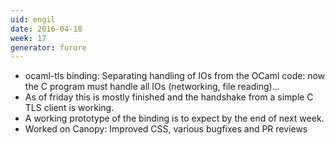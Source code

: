```yaml
---
uid: engil
date: 2016-04-18
week: 17
generator: furore
---
```


* ocaml-tls binding: Separating handling of IOs from the OCaml code: now the C program must handle all IOs (networking, file reading)…
* As of friday this is mostly finished and the handshake from a simple C TLS client is working.
* A working prototype of the binding is to expect by the end of next week.
* Worked on Canopy: Improved CSS, various bugfixes and PR reviews

